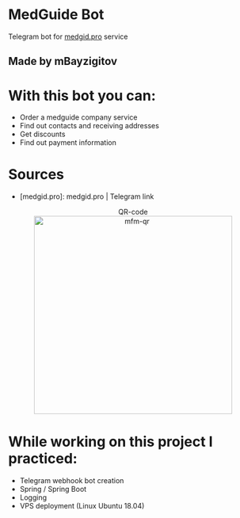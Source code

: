 # MedGuide Bot
Telegram bot for [medgid.pro](medgid.pro) service
## Made by mBayzigitov

# With this bot you can:

- Order a medguide company service
- Find out contacts and receiving addresses
- Get discounts
- Find out payment information

# Sources

- [medgid.pro]: medgid.pro | Telegram link


<p align="center">QR-code<br><img src="https://user-images.githubusercontent.com/91501162/216774309-100cabf6-b8c2-4950-8a8b-861bb6863dc5.jpg" alt="mfm-qr" width="400"></p>

# While working on this project I practiced:

- Telegram webhook bot creation
- Spring / Spring Boot
- Logging
- VPS deployment (Linux Ubuntu 18.04)
